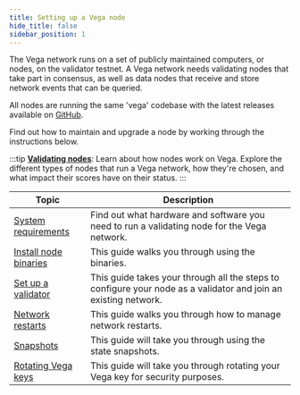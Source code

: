 ```yaml
---
title: Setting up a Vega node
hide_title: false
sidebar_position: 1
---
```

The Vega network runs on a set of publicly maintained computers, or nodes, on the validator testnet. A Vega network needs validating nodes that take part in consensus, as well as data nodes that receive and store network events that can be queried.

All nodes are running the same 'vega' codebase with the latest releases available on [GitHub](https://github.com/vegaprotocol/vega).

Find out how to maintain and upgrade a node by working through the instructions below.

:::tip
**[Validating nodes](/docs/testnet/concepts/vega-chain#validating-nodes)**: Learn about how nodes work on Vega. Explore the different types of nodes that run a Vega network, how they're chosen, and what impact their scores have on their status. 
:::

| Topic                                                                 |  Description                                                                                                        |
| ----------------------------------------------------------------------| -------------------------------------------------------------------------------------------------------- |
| [System requirements](./system-requirements.md)                               | Find out what hardware and software you need to run a validating node for the Vega network. |
| [Install node binaries](./install.md)                               | This guide walks you through using the binaries. |
| [Set up a validator](./setup-validator.md)                               | This guide takes your through all the steps to configure your node as a validator and join an existing network. |
| [Network restarts](./network-restarts.md)                               | This guide walks you through how to manage network restarts. |
| [Snapshots](./snapshots.md)                               | This guide will take you through using the state snapshots. |
| [Rotating Vega keys](./key-rotation.md)                               | This guide will take you through rotating your Vega key for security purposes. |
